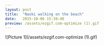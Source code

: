 ```yaml
---
layout: post
title:  "Naoki walking on the beach"
date:   2015-10-06 15:39:40
preview: /assets/ezgif.com-optimize (1).gif
---
```


![Picture 1](/assets/ezgif.com-optimize (1).gif)


